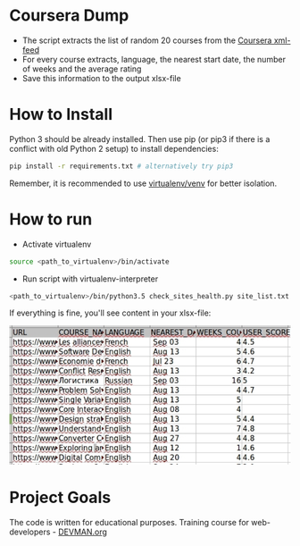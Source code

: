 # Coursera Dump

- The script extracts the list of random 20 courses from the [Coursera xml-feed](https://www.coursera.org/sitemap~www~courses.xml)
- For every course extracts, language, the nearest start date, the number of weeks and the average rating
- Save this information to the output xlsx-file


# How to Install
Python 3 should be already installed. Then use pip (or pip3 if there is a conflict with old Python 2 setup) to install dependencies:

```bash
pip install -r requirements.txt # alternatively try pip3
```

Remember, it is recommended to use [virtualenv/venv](https://devman.org/encyclopedia/pip/pip_virtualenv/) for better isolation.


# How to run
- Activate virtualenv
``` bash
source <path_to_virtualenv>/bin/activate
```
- Run script with virtualenv-interpreter
```bash
<path_to_virtualenv>/bin/python3.5 check_sites_health.py site_list.txt
```
If everything is fine, you'll see content in your xlsx-file:

![alt-текст](https://github.com/nicko858/10_coursera/blob/master/xlsx.jpg "Текст заголовка логотипа 1")




# Project Goals

The code is written for educational purposes. Training course for web-developers - [DEVMAN.org](https://devman.org)
